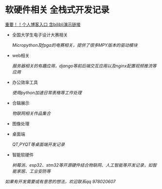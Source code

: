 # 软硬件相关 全栈式开发记录

[重要！！个人博客入口 含bilibli演示链接](https://www.cnblogs.com/sharklet/p/12543620.html)


- 全国大学生电子设计大赛相关

  *Micropython及fpga的电赛相关，提供了很多MPY版本的驱动模块*

- web相关

  *服务器相关的有趣应用，django等前后端交互应用以及nginx配置视频推流等应用*

- 办公效率工具

  *使用python加速日常表格等工作处理*

- 合辑展示

  *物联网相关作品集合*

- 图像处理

- 桌面端

  *QT,PYQT等桌面端开发记录*

- 智能软硬件

  *树莓派、esp32、stm32等开源硬件结合物联网、人工智能等开发记录，如智能家居、工业安防等*







*如果有开发需要或有意思的想法，欢迎联系qq 978020607*
























